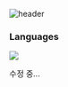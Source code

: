 
![header](https://capsule-render.vercel.app/api?type=waving&text=Hi,Guys)



### Languages

<img src="https://img.shields.io/badge/JAVA-007396?style=for-the-badge&logo=java&logoColor=white">

수정 중...


<!--
**hwangjeyeon/hwangjeyeon** is a ✨ _special_ ✨ repository because its `README.md` (this file) appears on your GitHub profile.

Here are some ideas to get you started:

- 🔭 I’m currently working on ...
- 🌱 I’m currently learning ...
- 👯 I’m looking to collaborate on ...
- 🤔 I’m looking for help with ...
- 💬 Ask me about ...
- 📫 How to reach me: ...
- 😄 Pronouns: ...
- ⚡ Fun fact: ...
-->
